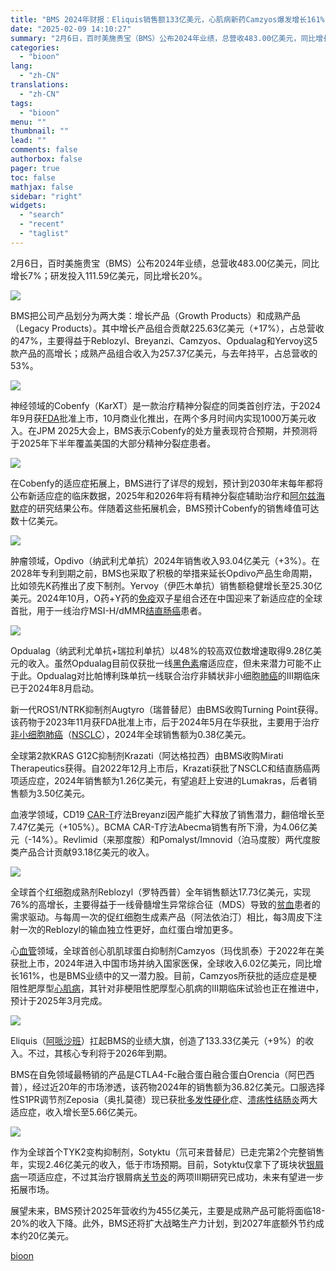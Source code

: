 ```yaml
---
title: "BMS 2024年财报：Eliquis销售额133亿美元，心肌病新药Camzyos爆发增长161%"
date: "2025-02-09 14:10:27"
summary: "2月6日，百时美施贵宝（BMS）公布2024年业绩，总营收483.00亿美元，同比增长7%；研发投入..."
categories:
  - "bioon"
lang:
  - "zh-CN"
translations:
  - "zh-CN"
tags:
  - "bioon"
menu: ""
thumbnail: ""
lead: ""
comments: false
authorbox: false
pager: true
toc: false
mathjax: false
sidebar: "right"
widgets:
  - "search"
  - "recent"
  - "taglist"
---
```


2月6日，百时美施贵宝（BMS）公布2024年业绩，总营收483.00亿美元，同比增长7%；研发投入111.59亿美元，同比增长20%。

![](https://msimg.bioon.com/bioon-com/20241101/01117494f6cf4d66a73d0452996f2f59-CTF4N69gOPxe.jpg)

BMS把公司产品划分为两大类：增长产品（Growth Products）和成熟产品（Legacy Products）。其中增长产品组合贡献225.63亿美元（+17%），占总营收的47%，主要得益于Reblozyl、Breyanzi、Camzyos、Opdualag和Yervoy这5款产品的高增长；成熟产品组合收入为257.37亿美元，与去年持平，占总营收的53%。

![](https://msimg.bioon.com/bioon-com/20241101/8e0db84d6fb44c61815b353b6553c0de-V8rm5WAHkohx.jpg)

神经领域的Cobenfy（KarXT）是一款治疗精神分裂症的同类首创疗法，于2024年9月获[FDA](https://www.medsci.cn/search?q=FDA)批准上市，10月商业化推出，在两个多月时间内实现1000万美元收入。在JPM 2025大会上，BMS表示Cobenfy的处方量表现符合预期，并预测将于2025年下半年覆盖美国的大部分精神分裂症患者。

![](https://msimg.bioon.com/bioon-com/20241101/b5e325b6f44c4903a0dfa5fc3581cfbc-dPPsE7HCLSON.jpg)

在Cobenfy的适应症拓展上，BMS进行了详尽的规划，预计到2030年末每年都将公布新适应症的临床数据，2025年和2026年将有精神分裂症辅助治疗和[阿尔兹海默](https://www.medsci.cn/topic/show?id=60ca9e761ce)症的研究结果公布。伴随着这些拓展机会，BMS预计Cobenfy的销售峰值可达数十亿美元。

![](https://msimg.bioon.com/bioon-com/20241101/beeeab24e13a4406a51178f2cc4eb10f-j1gWpLFGScXG.jpg)

肿瘤领域，Opdivo（纳武利尤单抗）2024年销售收入93.04亿美元（+3%）。在2028年专利到期之前，BMS也采取了积极的举措来延长Opdivo产品生命周期，比如领先K药推出了皮下制剂。Yervoy（伊匹木单抗）销售额稳健增长至25.30亿美元。2024年10月，O药+Y药的[免疫](https://www.medsci.cn/guideline/search?keyword=%E5%85%8D%E7%96%AB)双子星组合还在中国迎来了新适应症的全球首批，用于一线治疗MSI-H/dMMR[结直肠癌](https://www.medsci.cn/search?q=%E7%BB%93%E7%9B%B4%E8%82%A0%E7%99%8C)患者。

![](https://msimg.bioon.com/bioon-com/20241101/6d890773729f465c8173bc1116f31c89-E0V6w92bdHja.jpg)

Opdualag（纳武利尤单抗+瑞拉利单抗）以48%的较高双位数增速取得9.28亿美元的收入。虽然Opdualag目前仅获批一线[黑色素](https://www.medsci.cn/topic/show?id=e27610332666)瘤适应症，但未来潜力可能不止于此。Opdualag对比帕博利珠单抗一线联合治疗非鳞状非小细胞[肺癌](https://www.medsci.cn/search?q=%E8%82%BA%E7%99%8C&sort_type=1&search_type=1&page=1)的III期临床已于2024年8月启动。

新一代ROS1/NTRK抑制剂Augtyro（瑞普替尼）由BMS收购Turning Point获得。该药物于2023年11月获FDA批准上市，后于2024年5月在华获批，主要用于治疗[非小细胞肺癌](https://www.medsci.cn/topic/show?id=32af9938ec6)（[NSCLC](https://www.medsci.cn/topic/show?id=2493130e1a1)），2024年全球销售额为0.38亿美元。

全球第2款KRAS G12C抑制剂Krazati（阿达格拉西）由BMS收购Mirati Therapeutics获得。自2022年12月上市后，Krazati获批了NSCLC和结直肠癌两项适应症，2024年销售额为1.26亿美元，有望追赶上安进的Lumakras，后者销售额为3.50亿美元。

血液学领域，CD19 [CAR-T](https://www.medsci.cn/search?q=CAR-T)疗法Breyanzi因产能扩大释放了销售潜力，翻倍增长至7.47亿美元（+105%）。BCMA CAR-T疗法Abecma销售有所下滑，为4.06亿美元（-14%）。Revlimid（来那度胺）和Pomalyst/Imnovid（泊马度胺）两代度胺类产品合计贡献93.18亿美元的收入。

![](https://msimg.bioon.com/bioon-com/20241101/cb525618aaa843e59dbd762fe9076fae-RHgae3XWUdis.jpg)

全球首个红细胞成熟剂Reblozyl（罗特西普）全年销售额达17.73亿美元，实现76%的高增长，主要得益于一线骨髓增生异常综合征（MDS）导致的[贫血](https://www.medsci.cn/topic/show?id=9fdd92442ed)患者的需求驱动。与每周一次的促红细胞生成素产品（阿法依泊汀）相比，每3周皮下注射一次的Reblozyl的输血独立性更好，血红蛋白增加更多。

心[血管](https://www.medsci.cn/guideline/list.do?q=%E8%A1%80%E7%AE%A1)领域，全球首创心肌肌球蛋白抑制剂Camzyos（玛伐凯泰）于2022年在美获批上市，2024年进入中国市场并纳入国家医保，全球收入6.02亿美元，同比增长161%，也是BMS业绩中的又一潜力股。目前，Camzyos所获批的适应症是梗阻性肥厚型[心肌病](https://www.medsci.cn/topic/show?id=c65251303fc)，其针对非梗阻性肥厚型心肌病的III期临床试验也正在推进中，预计于2025年3月完成。

![](https://msimg.bioon.com/bioon-com/20241101/64a837151952494a83e420fc1ca4ee47-tmAq9AHvmKxh.jpg)

Eliquis（[阿哌沙班](https://www.medsci.cn/search?q=%E9%98%BF%E5%93%8C%E6%B2%99%E7%8F%AD)）扛起BMS的业绩大旗，创造了133.33亿美元（+9%）的收入。不过，其核心专利将于2026年到期。

BMS在自免领域最畅销的产品是CTLA4-Fc融合蛋白融合蛋白Orencia（阿巴西普），经过近20年的市场渗透，该药物2024年的销售额为36.82亿美元。口服选择性S1PR调节剂Zeposia（奥扎莫德）现已获批[多发性硬化](https://www.medsci.cn/topic/show?id=2b71430987f)症、[溃疡性结肠炎](https://edu.medsci.cn/course/search.do?w=%E6%BA%83%E7%96%A1%E6%80%A7%E7%BB%93%E8%82%A0%E7%82%8E)两大适应症，收入增长至5.66亿美元。

![](https://msimg.bioon.com/bioon-com/20241101/76f8f5d0dbfc48e9ae2f639284661643-e2CFGAgaYvWA.jpg)

作为全球首个TYK2变构抑制剂，Sotyktu（氘可来昔替尼）已走完第2个完整销售年，实现2.46亿美元的收入，低于市场预期。目前，Sotyktu仅拿下了斑块状[银屑病](https://www.medsci.cn/topic/show?id=d4d196630b4)一项适应症，不过其治疗银屑病[关节炎](https://www.medsci.cn/topic/show?id=57a53011364)的两项III期研究已成功，未来有望进一步拓展市场。

展望未来，BMS预计2025年营收约为455亿美元，主要是成熟产品可能将面临18-20%的收入下降。此外，BMS还将扩大战略生产力计划，到2027年底额外节约成本约20亿美元。

[bioon](http://news.bioon.com/article/224886248252.html)
